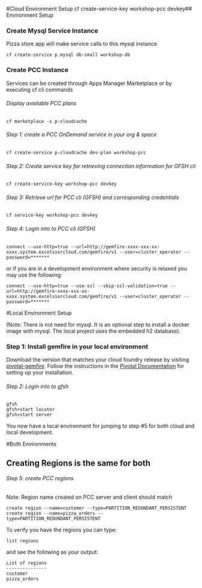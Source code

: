 #Cloud Environment Setup
cf create-service-key workshop-pcc devkey## Environment Setup

### Create Mysql Service Instance

Pizza store app will make service calls to this mysql instance

```
cf create-service p.mysql db-small workshop-db
```

### Create PCC Instance
Services can be created through Apps Manager Marketplace or by executing cf cli commands

###### Display available PCC plans

```
cf marketplace -s p-cloudcache
```

###### Step 1: create a PCC OnDemand service in your org & space

```
cf create-service p-cloudcache dev-plan workshop-pcc

```

###### Step 2: Create service key for retrieving connection information for GFSH cli

```
cf create-service-key workshop-pcc devkey
```

###### Step 3: Retrieve url for PCC cli (GFSH) and corresponding credentials 

```
cf service-key workshop-pcc devkey
```

###### Step 4: Login into to PCC cli (GFSH)

```
connect --use-http=true --url=http://gemfire-xxxx-xxx-xx-xxxx.system.excelsiorcloud.com/gemfire/v1 --user=cluster_operator --password=*******
```
or if you are in a development environment where security is relaxed you may use the following:
```
connect --use-http=true --use-ssl --skip-ssl-validation=true --url=http://gemfire-xxxx-xxx-xx-xxxx.system.excelsiorcloud.com/gemfire/v1 --user=cluster_operator --password=*******
```

#Local Environment Setup

(Note: There is not need for mysql.  It is an optional step to install a docker image with mysql.  The local project uses the embedded 
h2 database). 
### Step 1: Install gemfire in your local environment
Download the version that matches your cloud foundry release by visiting [pivotal-gemfire](https://network.pivotal.io/products/pivotal-gemfire/#/releases/). Follow the instructions in the [Pivotal Documentation](http://gemfire.docs.pivotal.io/96/gemfire/getting_started/installation/install_standalone.html) for setting up your installation. 

###### Step 2: Login into to gfsh 

```
gfsh
gfsh>start locator
gfsh>start server
```

You now have a local environment for jumping to step #5 for both cloud and local development. 

#Both Environments
## Creating Regions is the same for both

###### Step 5: create PCC regions

Note: Region name created on PCC server and client should match

```
create region --name=customer --type=PARTITION_REDUNDANT_PERSISTENT
create region --name=pizza_orders --type=PARTITION_REDUNDANT_PERSISTENT
```

To verify you have the regions you can type:

```
list regions
```
and see the following as your output:

```
List of regions
---------------
customer
pizza_orders
```

